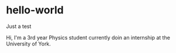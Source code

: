 # hello-world
Just a test

Hi, I'm a 3rd year Physics student currently doin an internship at the University of York.

